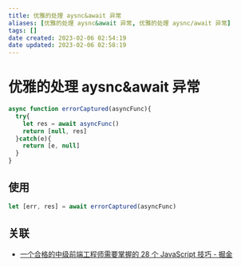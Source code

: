 ```yaml
---
title: 优雅的处理 aysnc&await 异常
aliases: [优雅的处理 aysnc&await 异常, 优雅的处理 aysnc/await 异常]
tags: []
date created: 2023-02-06 02:54:19
date updated: 2023-02-06 02:58:19
---
```


# 优雅的处理 aysnc&await 异常

```javascript
async function errorCaptured(asyncFunc){
  try{
    let res = await asyncFunc()
    return [null, res]
  }catch(e){
    return [e, null]
  }
}
```

## 使用

```javascript
let [err, res] = await errorCaptured(asyncFunc)
```

## 关联

- [一个合格的中级前端工程师需要掌握的 28 个 JavaScript 技巧 - 掘金](https://juejin.cn/post/6844903856489365518#heading-27)
